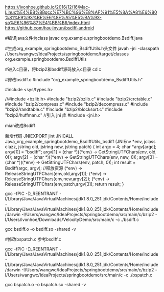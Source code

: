 https://ivonhoe.github.io/2016/12/16/Mac-Linux%E4%B8%8Bgcc%E7%BC%96%E8%AF%91%E5%8A%A8%E6%80%81%E9%93%BE%E6%8E%A5%E5%BA%93-so%E6%96%87%E4%BB%B6/index.html
https://github.com/houjinyun/bsdiff-android


#编译java文件为class
javac org.example.springbootdemo.Bsdiff.java

#生成org_example_springbootdemo_BsdiffUtils.h头文件
javah -jni -classpath /Users/wangwc/IdeaProjects/springbootdemo/target/classes org.example.springbootdemo.BsdiffUtils

#进入c目录，将bzip2和bsdiff源码放入c目录
cd c

#修改bsdiff.c 
#include "org_example_springbootdemo_BsdiffUtils.h"

#include <sys/types.h>

//#include <bzlib.h>
#include "bzip2/bzlib.c"
#include "bzip2/crctable.c"
#include "bzip2/compress.c"
#include "bzip2/decompress.c"
#include "bzip2/randtable.c"
#include "bzip2/blocksort.c"
#include "bzip2/huffman.c"
//引入 jni 库
#include <jni.h>

mian改成Bsdiff

新增代码
JNIEXPORT jint JNICALL Java_org_example_springbootdemo_BsdiffUtils_bsdiff
  (JNIEnv *env, jclass clazz, jstring old, jstring new, jstring patch)
{
    int argc = 4;
    char *argv[argc];
    argv[0] = "bsdiff";
    argv[1] = (char *)((*env) -> GetStringUTFChars(env, old, 0));
    argv[2] = (char *)((*env) -> GetStringUTFChars(env, new, 0));
    argv[3] = (char *)((*env) -> GetStringUTFChars(env, patch, 0));
    int result = Bsdiff(argc, argv);
    //释放资源
    (*env) -> ReleaseStringUTFChars(env,old,argv[1]);
    (*env) -> ReleaseStringUTFChars(env,new,argv[2]);
    (*env) -> ReleaseStringUTFChars(env,patch,argv[3]);
    return result;
}

gcc -fPIC -D_REENTRANT -I/Library/Java/JavaVirtualMachines/jdk1.8.0_251.jdk/Contents/Home/include -I/Library/Java/JavaVirtualMachines/jdk1.8.0_251.jdk/Contents/Home/include/darwin -I/Users/wangwc/IdeaProjects/springbootdemo/src/main/c/bzip2 -I/Users/Ivonhoe/Downloads/VelocityDemo/src/main/c -c ./bsdiff.c

gcc bsdiff.o -o bsdiff.so -shared -v

#修改bspatch.c 参考bsdiff.c

gcc -fPIC -D_REENTRANT -I/Library/Java/JavaVirtualMachines/jdk1.8.0_251.jdk/Contents/Home/include -I/Library/Java/JavaVirtualMachines/jdk1.8.0_251.jdk/Contents/Home/include/darwin  -I/Users/wangwc/IdeaProjects/springbootdemo/src/main/c/bzip2 -I/Users/wangwc/IdeaProjects/springbootdemo/src/main/c -c ./bspatch.c

gcc bspatch.o -o bspatch.so -shared -v




